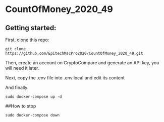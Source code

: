 # CountOfMoney_2020_49


## Getting started:

First, clone this repo:
```
git clone https://github.com/EpitechMscPro2020/CountOfMoney_2020_49.git
```
Then, create an account on CryptoCompare and generate an API key, you will need it later.
 
Next, copy the .env file into .env.local and edit its content

And finally:
```
sudo docker-compose up -d
```

##How to stop
```
sudo docker-compose down
```
